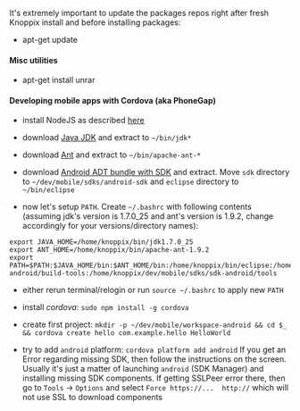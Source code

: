 It's extremely important to update the packages repos right after fresh Knoppix install and before installing packages:

- apt-get update

#### Misc utilities

- apt-get install unrar

#### Developing mobile apps with Cordova (aka PhoneGap)

- install NodeJS as described [here](https://github.com/joyent/node/wiki/Installing-Node.js-via-package-manager#debian-lmde)

- download [Java JDK](http://www.oracle.com/technetwork/java/javase/downloads/index.html) and extract to `~/bin/jdk*`

- download [Ant](http://ant.apache.org/bindownload.cgi) and extract to `~/bin/apache-ant-*`

- download [Android ADT bundle with SDK](http://developer.android.com/sdk/) and extract. Move `sdk` directory to `~/dev/mobile/sdks/android-sdk` and `eclipse` directory to `~/bin/eclipse`

- now let's setup `PATH`. Create `~/.bashrc` with following contents (assuming jdk's version is 1.7.0_25 and ant's version is 1.9.2, change accordingly for your versions/directory names):

```
export JAVA_HOME=/home/knoppix/bin/jdk1.7.0_25
export ANT_HOME=/home/knoppix/bin/apache-ant-1.9.2
export PATH=$PATH:$JAVA_HOME/bin:$ANT_HOME/bin:/home/knoppix/bin/eclipse:/home/knoppix/dev/mobile/sdks/sdk-android/build-tools:/home/knoppix/dev/mobile/sdks/sdk-android/tools
```

- either rerun terminal/relogin or run `source ~/.bashrc` to apply new `PATH`

- install *cordova*: `sudo npm install -g cordova`

- create first project: `mkdir -p ~/dev/mobile/workspace-android && cd $_ && cordova create hello com.example.hello HelloWorld`

- try to add `android` platform: `cordova platform add android` If you get an Error regarding missing SDK, then follow the instructions on the screen. Usually it's just a matter of launching `android` (SDK Manager) and installing missing SDK components. If getting SSLPeer error there, then go to `Tools` -> `Options` and select `Force https://...  http://` which will not use SSL to download components